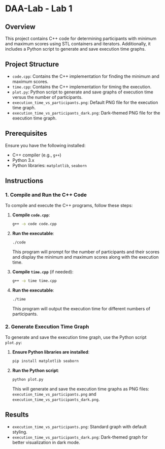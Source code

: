 # DAA-Lab - Lab 1

## Overview

This project contains C++ code for determining participants with minimum and maximum scores using STL containers and iterators. Additionally, it includes a Python script to generate and save execution time graphs.

## Project Structure


- `code.cpp`: Contains the C++ implementation for finding the minimum and maximum scores.
- `time.cpp`: Contains the C++ implementation for timing the execution.
- `plot.py`: Python script to generate and save graphs of execution time versus the number of participants.
- `execution_time_vs_participants.png`: Default PNG file for the execution time graph.
- `execution_time_vs_participants_dark.png`: Dark-themed PNG file for the execution time graph.

## Prerequisites

Ensure you have the following installed:

- C++ compiler (e.g., `g++`)
- Python 3.x
- Python libraries: `matplotlib`, `seaborn`

## Instructions

### 1. Compile and Run the C++ Code

To compile and execute the C++ programs, follow these steps:

1. **Compile `code.cpp`**:
    ```sh
    g++ -o code code.cpp
    ```

2. **Run the executable**:
    ```sh
    ./code
    ```

   This program will prompt for the number of participants and their scores and display the minimum and maximum scores along with the execution time.

3. **Compile `time.cpp`** (if needed):
    ```sh
    g++ -o time time.cpp
    ```

4. **Run the executable**:
    ```sh
    ./time
    ```

   This program will output the execution time for different numbers of participants.

### 2. Generate Execution Time Graph

To generate and save the execution time graph, use the Python script `plot.py`:

1. **Ensure Python libraries are installed**:
    ```sh
    pip install matplotlib seaborn
    ```

2. **Run the Python script**:
    ```sh
    python plot.py
    ```

   This will generate and save the execution time graphs as PNG files: `execution_time_vs_participants.png` and `execution_time_vs_participants_dark.png`.

## Results

- `execution_time_vs_participants.png`: Standard graph with default styling.
- `execution_time_vs_participants_dark.png`: Dark-themed graph for better visualization in dark mode.

